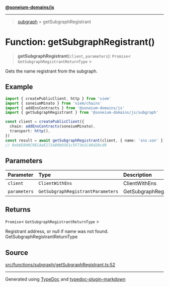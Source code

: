 [**@soneium-domains/js**](../README.md)

---

> [subgraph](README.md) > getSubgraphRegistrant

# Function: getSubgraphRegistrant()

> **getSubgraphRegistrant**(`client`, `parameters`): `Promise`\< `GetSubgraphRegistrantReturnType` \>

Gets the name registrant from the subgraph.

## Example

```ts
import { createPublicClient, http } from 'viem'
import { soneiumMinato } from 'viem/chains'
import { addEnsContracts } from '@soneium-domains/js'
import { getSubgraphRegistrant } from '@soneium-domains/js/subgraph'

const client = createPublicClient({
  chain: addEnsContracts(soneiumMinato),
  transport: http(),
})
const result = await getSubgraphRegistrant(client, { name: 'sns.son' })
// 0xb6E040C9ECAaE172a89bD561c5F73e1C48d28cd9
```

## Parameters

| Parameter    | Type                              | Description                     |
| :----------- | :-------------------------------- | :------------------------------ |
| `client`     | `ClientWithEns`                   | ClientWithEns                   |
| `parameters` | `GetSubgraphRegistrantParameters` | GetSubgraphRegistrantParameters |

## Returns

`Promise`\< `GetSubgraphRegistrantReturnType` \>

Registrant address, or null if name was not found. GetSubgraphRegistrantReturnType

## Source

[src/functions/subgraph/getSubgraphRegistrant.ts:52](https://github.com/soneium-domains/soneium-domains-js/tree/main/src/functions/subgraph/getSubgraphRegistrant.ts#L52)

---

Generated using [TypeDoc](https://typedoc.org/) and [typedoc-plugin-markdown](https://www.npmjs.com/package/typedoc-plugin-markdown)
